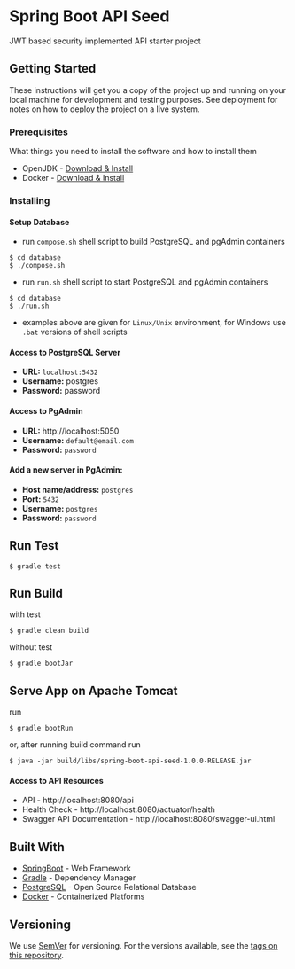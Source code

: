 # Spring Boot API Seed

JWT based security implemented API starter project

## Getting Started

These instructions will get you a copy of the project up and running on your local machine for development and testing purposes. See deployment for notes on how to deploy the project on a live system.

### Prerequisites

What things you need to install the software and how to install them

* OpenJDK - [Download & Install](https://openjdk.java.net/install/)
* Docker - [Download & Install](https://www.docker.com/get-started)

### Installing

#### Setup Database
* run `compose.sh` shell script to build PostgreSQL and pgAdmin containers

```
$ cd database
$ ./compose.sh
```

* run `run.sh` shell script to start PostgreSQL and pgAdmin containers

```
$ cd database
$ ./run.sh
```

- examples above are given for `Linux/Unix` environment, for Windows use `.bat` versions of shell scripts

#### Access to PostgreSQL Server
* **URL:** `localhost:5432`
* **Username:** postgres
* **Password:** password

#### Access to PgAdmin
* **URL:** http://localhost:5050
* **Username:** `default@email.com`
* **Password:** `password`

#### Add a new server in PgAdmin:
* **Host name/address:** `postgres`
* **Port:** `5432`
* **Username:** `postgres`
* **Password:** `password`

## Run Test

```
$ gradle test
```

## Run Build

with test
```
$ gradle clean build
```

without test
```
$ gradle bootJar
```

## Serve App on Apache Tomcat

run
```
$ gradle bootRun
```

or, after running build command run

```
$ java -jar build/libs/spring-boot-api-seed-1.0.0-RELEASE.jar
```

#### Access to API Resources
* API - http://localhost:8080/api
* Health Check - http://localhost:8080/actuator/health
* Swagger API Documentation - http://localhost:8080/swagger-ui.html

## Built With

* [SpringBoot](https://spring.io/projects/spring-boot) - Web Framework
* [Gradle](https://gradle.org/) - Dependency Manager
* [PostgreSQL](https://www.postgresql.org/) - Open Source Relational Database
* [Docker](https://www.docker.com/) - Containerized Platforms

## Versioning

We use [SemVer](http://semver.org/) for versioning. For the versions available, see the [tags on this repository](https://github.com/saygiselim/spring-boot-api-seed/tags). 
